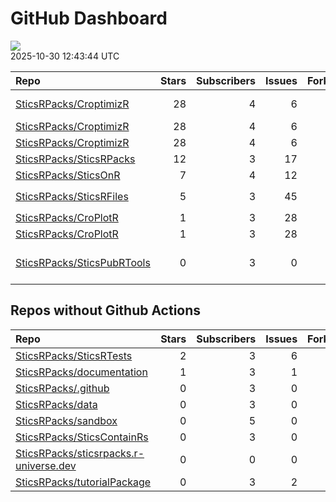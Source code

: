 GitHub Dashboard
================

![](https://github.com/SticsRPacks/status/workflows/Render%20Status/badge.svg)  
2025-10-30 12:43:44 UTC

| Repo                                                                        | Stars | Subscribers | Issues | Forks | Status                                                                                                                                                                                                                                                                                                                                                                                                                                                                           | Commit                                                                                                                                                                                                            |
|:----------------------------------------------------------------------------|------:|------------:|-------:|------:|:---------------------------------------------------------------------------------------------------------------------------------------------------------------------------------------------------------------------------------------------------------------------------------------------------------------------------------------------------------------------------------------------------------------------------------------------------------------------------------|:------------------------------------------------------------------------------------------------------------------------------------------------------------------------------------------------------------------|
| [SticsRPacks/CroptimizR](https://github.com/SticsRPacks/CroptimizR)         |    28 |           4 |      6 |     6 | [![](https://github.com/SticsRPacks/CroptimizR/workflows/R-CMD-check/badge.svg)](https://github.com/SticsRPacks/CroptimizR/actions/runs/18318790615)                                                                                                                                                                                                                                                                                                                             | \<a href=“<https://github.com/SticsRPacks/CroptimizR/commit/6aa7181a1266eafe13a9a8cc4d8d7db4462186af>” title=“Revert”Fix: restrict ggplot2 dependency to \<= 3.5.2 due to breaking changes in 4.0.0”“\>6aa718</a> |
| [SticsRPacks/CroptimizR](https://github.com/SticsRPacks/CroptimizR)         |    28 |           4 |      6 |     6 | [![](https://github.com/SticsRPacks/CroptimizR/workflows/Update%20CITATION.cff/badge.svg)](https://github.com/SticsRPacks/CroptimizR/actions/runs/15462313186)                                                                                                                                                                                                                                                                                                                   | <a href="https://github.com/SticsRPacks/CroptimizR/commit/e9d3b7f8e2d0af6462853ee81dba84491bcba9f0" title="Merge pull request #43 from SticsRPacks/integration-agmip-IV-protocol">e9d3b7</a>                      |
| [SticsRPacks/CroptimizR](https://github.com/SticsRPacks/CroptimizR)         |    28 |           4 |      6 |     6 | [![](https://github.com/SticsRPacks/CroptimizR/workflows/test-coverage/badge.svg)](https://github.com/SticsRPacks/CroptimizR/actions/runs/18316769069)                                                                                                                                                                                                                                                                                                                           | <a href="https://github.com/SticsRPacks/CroptimizR/commit/ecba48dc260b26a014e8bb144f559e9d05825523" title="Merge pull request #59 from SticsRPacks/dependabot/github_actions/actions/checkout-5">ecba48</a>       |
| [SticsRPacks/SticsRPacks](https://github.com/SticsRPacks/SticsRPacks)       |    12 |           3 |     17 |     3 | [![](https://github.com/SticsRPacks/SticsRPacks/workflows/.github/workflows/dependabot.yml/badge.svg)](https://github.com/SticsRPacks/SticsRPacks/actions/runs/12280022686)                                                                                                                                                                                                                                                                                                      | <a href="https://github.com/SticsRPacks/SticsRPacks/commit/02682c83bc6ed7f9b6f980ed166010998dfbb3f7" title="Create dependabot.yml">02682c</a>                                                                     |
| [SticsRPacks/SticsOnR](https://github.com/SticsRPacks/SticsOnR)             |     7 |           4 |     12 |     5 | [![](https://github.com/SticsRPacks/SticsOnR/workflows/Update%20CITATION.cff/badge.svg)](https://github.com/SticsRPacks/SticsOnR/actions/runs/13966232021)                                                                                                                                                                                                                                                                                                                       | <a href="https://github.com/SticsRPacks/SticsOnR/commit/126df8c26a3194a81deb57822cc481c07b660763" title="changes from the last release (#50)">126df8</a>                                                          |
| [SticsRPacks/SticsRFiles](https://github.com/SticsRPacks/SticsRFiles)       |     5 |           3 |     45 |     3 | [![](https://github.com/SticsRPacks/SticsRFiles/workflows/R-CMD-check/badge.svg)](https://github.com/SticsRPacks/SticsRFiles/actions/runs/18563100269) [![](https://github.com/SticsRPacks/SticsRFiles/workflows/test-coverage/badge.svg)](https://github.com/SticsRPacks/SticsRFiles/actions/runs/18563100339) [![](https://github.com/SticsRPacks/SticsRFiles/workflows/Update%20CITATION.cff/badge.svg)](https://github.com/SticsRPacks/SticsRFiles/actions/runs/18563100278) | <a href="https://github.com/SticsRPacks/SticsRFiles/commit/284f5e0ad1fa497ff610d9fdcca65b36add22ae2" title="Merge pull request #178 from SticsRPacks/extract-workspace">284f5e</a>                                |
| [SticsRPacks/CroPlotR](https://github.com/SticsRPacks/CroPlotR)             |     1 |           3 |     28 |     2 | [![](https://github.com/SticsRPacks/CroPlotR/workflows/Update%20CITATION.cff/badge.svg)](https://github.com/SticsRPacks/CroPlotR/actions/runs/18591865689)                                                                                                                                                                                                                                                                                                                       | <a href="https://github.com/SticsRPacks/CroPlotR/commit/c148eac6b2585d4ee539f47e8207fc4437afc787" title="Merge pull request #92 from SticsRPacks/chore/remove-dependencies">c148ea</a>                            |
| [SticsRPacks/CroPlotR](https://github.com/SticsRPacks/CroPlotR)             |     1 |           3 |     28 |     2 | [![](https://github.com/SticsRPacks/CroPlotR/workflows/test-coverage/badge.svg)](https://github.com/SticsRPacks/CroPlotR/actions/runs/18594453022) [![](https://github.com/SticsRPacks/CroPlotR/workflows/Snapshot%20Comparison/badge.svg)](https://github.com/SticsRPacks/CroPlotR/actions/runs/18594453030)                                                                                                                                                                    | <a href="https://github.com/SticsRPacks/CroPlotR/commit/c7b7e99920951c2bf544fffec1430824be927757" title="update test_scatter_csv file (#96)">c7b7e9</a>                                                           |
| [SticsRPacks/SticsPubRTools](https://github.com/SticsRPacks/SticsPubRTools) |     0 |           3 |      0 |     0 | [![](https://github.com/SticsRPacks/SticsPubRTools/workflows/R/badge.svg)](https://github.com/SticsRPacks/SticsPubRTools/actions/runs/15047601512)                                                                                                                                                                                                                                                                                                                               | \<a href=“<https://github.com/SticsRPacks/SticsPubRTools/commit/6338d1d121b872aa8b79caa20ae9f18ee353552f>” title=“fix:”kind” column name with “file”“\>6338d1</a>                                                 |

## Repos without Github Actions

| Repo                                                                                                | Stars | Subscribers | Issues | Forks |
|:----------------------------------------------------------------------------------------------------|------:|------------:|-------:|------:|
| [SticsRPacks/SticsRTests](https://github.com/SticsRPacks/SticsRTests)                               |     2 |           3 |      6 |     1 |
| [SticsRPacks/documentation](https://github.com/SticsRPacks/documentation)                           |     1 |           3 |      1 |     0 |
| [SticsRPacks/.github](https://github.com/SticsRPacks/.github)                                       |     0 |           3 |      0 |     0 |
| [SticsRPacks/data](https://github.com/SticsRPacks/data)                                             |     0 |           3 |      0 |     0 |
| [SticsRPacks/sandbox](https://github.com/SticsRPacks/sandbox)                                       |     0 |           5 |      0 |     0 |
| [SticsRPacks/SticsContainRs](https://github.com/SticsRPacks/SticsContainRs)                         |     0 |           3 |      0 |     0 |
| [SticsRPacks/sticsrpacks.r-universe.dev](https://github.com/SticsRPacks/sticsrpacks.r-universe.dev) |     0 |           0 |      0 |     0 |
| [SticsRPacks/tutorialPackage](https://github.com/SticsRPacks/tutorialPackage)                       |     0 |           3 |      2 |     0 |
